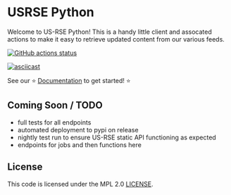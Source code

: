 # USRSE Python

Welcome to US-RSE Python! This is a handy little client and assocated actions to make it easy
to retrieve updated content from our various feeds.

[![GitHub actions status](https://github.com/USRSE/usrse-python/workflows/usrse-python/badge.svg?branch=main)](https://github.com/USRSE/usrse-python/actions?query=branch%3Amain+workflow%3Ausrse-python)

[![asciicast](https://asciinema.org/a/472034.svg)](https://asciinema.org/a/472034?speed=2)

See our ⭐️ [Documentation](https://us-rse.org/usrse-python/) to get started! ⭐️

## Coming Soon / TODO

 - full tests for all endpoints
 - automated deployment to pypi on release
 - nightly test run to ensure US-RSE static API functioning as expected
 - endpoints for jobs and then functions here

## License

This code is licensed under the MPL 2.0 [LICENSE](LICENSE).
